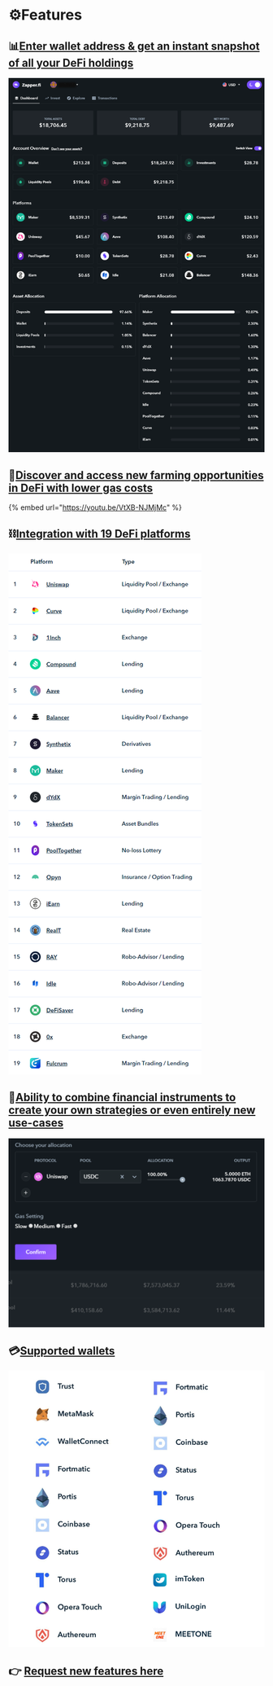 # ⚙️Features

## 📊[**Enter wallet address & get an instant snapshot of all your DeFi holdings**](https://www.zapper.fi/)

![](.gitbook/assets/sa.png)

## 💸[**Discover and access new farming opportunities in DeFi with lower gas costs**](invest/pooling/)

{% embed url="https://youtu.be/VtXB-NJMjMc" %}

## ⛓️[**Integration with 19 DeFi platforms**](https://www.zapper.fi/supported)

![](.gitbook/assets/chrome_nzuutqqmvs.png)

## 🧱[**Ability to combine financial instruments to create your own strategies or even entirely new use-cases**](invest/multipooling.md)

![If you are a builder interested in getting early access, reach out to us on Discord!](.gitbook/assets/7cjaymdmqn%20%281%29.gif)

## 💳[**Supported wallets**](https://www.zapper.fi/)

![Powered by Blocknative.](.gitbook/assets/supported-wallets.png.png)

## 👉 [**Request new features here**](https://features.zapper.fi/)

